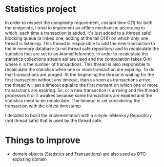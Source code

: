 # Statistics project

In order to respect the complexity requirement, costant time O(1) for both the endpoints, 
I tried to implement an offline mechanism according to which, each time a transaction is added, it's just
added to a (thread safe) blocking queue (a linked one, adding at the tail O(1)) on which only one thread is listening.
This thread is responsible to add the new transaction to the in memory database (a not thread safe repository) and to 
recalculate the statistics that are set to an AtomicReference.
In order to recalculate the statistics collections stream api are used and the computation takes O(n) where n is the 
number of transactions.
This thread is also responsible to recalculate the statistics when one or more transaction are expiring.
To do that transactions are purged.
At the beginning the thread is waiting for the first transaction without any timeout, than as soon as transactions 
arrive, the thread will set a timeout equal to the first moment on which one or more transactions are expiring. 
So, or a new transaction is arriving and the thread processes it or it awakes because some transactions are expired and
the statistics need to be recalculate.
The timeout is set considering the transaction with the oldest timestamp

I decided to build the implementation with a simple InMemory Repository (not
thread safe) that is used by the thread safe.

# Things to improve

- domain objects (Statistics and Transactions) are also used as DTO exposing domain
